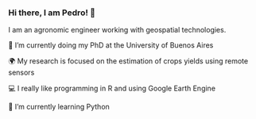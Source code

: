 ### Hi there, I am Pedro! 👋 

I am an agronomic engineer working with geospatial technologies.  

🔎 I’m currently doing my PhD at the University of Buenos Aires

🌍 My research is focused on the estimation of crops yields using remote sensors

💻 I really like programming in R and using Google Earth Engine 

🌱 I’m currently learning Python
          

<!--
**pellegrinipedro/pellegrinipedro** is a ✨ _special_ ✨ repository because its `README.md` (this file) appears on your GitHub profile.

Here are some ideas to get you started:

- 🔭 I’m currently working on ...
- 🌱 I’m currently learning ...
- 👯 I’m looking to collaborate on ...
- 🤔 I’m looking for help with ...
- 💬 Ask me about ...
- 📫 How to reach me: ...
- 😄 Pronouns: ...
- ⚡ Fun fact: ...
-->
